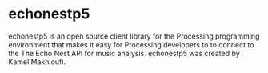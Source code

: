 # echonestp5
echonestp5 is an open source client library for the Processing programming environment that makes it easy for Processing developers to to connect to the The Echo Nest API for music analysis. echonestp5 was created by Kamel Makhloufi. 
